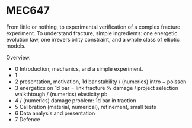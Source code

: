 # MEC647

From little or nothing, to experimental verification of a complex fracture experiment.
To understand fracture, simple ingredients: one energetic evolution law, one irreversibility constraint, and a whole class of elliptic models.

Overview.

- 0 Introduction, mechanics, and a simple experiment.
- 1 
- 2 presentation, motivation, 1d bar stability / (numerics) intro + poisson
- 3 energetics on 1d bar = link fracture % damage / project selection walkthtough / (numerics) elasticity pb
- 4  / (numerics) damage problem: 1d bar in traction
- 5 Calibration (material, numerical), refinement, small tests
- 6 Data analysis and presentation
- 7 Defence
